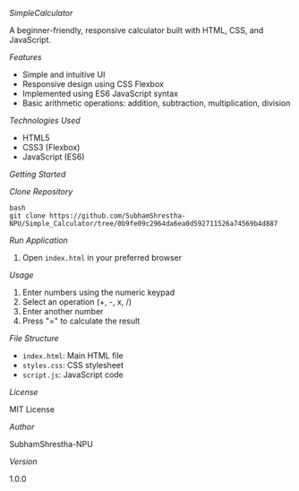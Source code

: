 *SimpleCalculator*


A beginner-friendly, responsive calculator built with HTML, CSS, and JavaScript.

*Features*

- Simple and intuitive UI
- Responsive design using CSS Flexbox
- Implemented using ES6 JavaScript syntax
- Basic arithmetic operations: addition, subtraction, multiplication, division

*Technologies Used*

- HTML5
- CSS3 (Flexbox)
- JavaScript (ES6)

*Getting Started*

*Clone Repository*

```
bash
git clone https://github.com/SubhamShrestha-NPU/Simple_Calculator/tree/0b9fe09c2964da6ea0d592711526a74569b4d887
```

*Run Application*

1. Open `index.html` in your preferred browser

*Usage*

1. Enter numbers using the numeric keypad
2. Select an operation (+, -, x, /)
3. Enter another number
4. Press "=" to calculate the result

*File Structure*

- `index.html`: Main HTML file
- `styles.css`: CSS stylesheet
- `script.js`: JavaScript code

*License*

MIT License

*Author*

SubhamShrestha-NPU

*Version*

1.0.0
